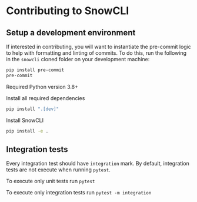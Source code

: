 # Contributing to SnowCLI


## Setup a development environment
If interested in contributing, you will want to instantiate the pre-commit logic to help with formatting and linting of commits. To do this, run the following in the `snowcli` cloned folder on your development machine:

```bash
pip install pre-commit
pre-commit
```

Required Python version 3.8+

Install all required dependencies

```bash
pip install ".[dev]"
```

Install SnowCLI

```bash
pip install -e .
```

## Integration tests

Every integration test should have `integration` mark. By default, integration tests are not execute when running `pytest`.

To execute only unit tests run `pytest`

To execute only integration tests run `pytest -m integration`
